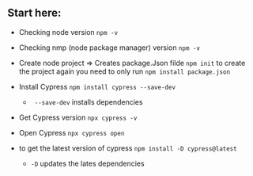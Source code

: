 ## Start here:

* Checking node version
`npm -v`
* Checking nmp (node package manager) version
`npm -v`
* Create node project => Creates package.Json filde
`npm init` to create the project again you need to only run `npm install package.json`



* Install Cypress
`npm install cypress --save-dev`
  * ` --save-dev` installs dependencies

* Get Cypress version
`npx cypress -v`

* Open Cypress
`npx cypress open`

* to get the latest version of cypress
`npm install -D cypress@latest`
  * `-D` updates the lates dependencies
